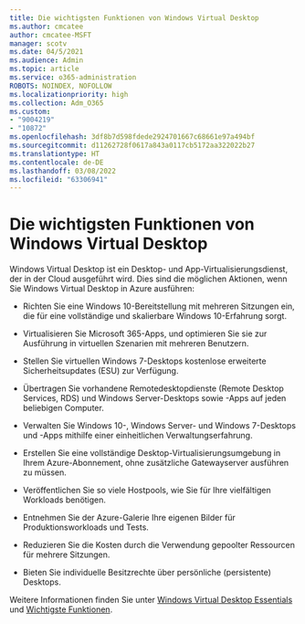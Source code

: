 ```yaml
---
title: Die wichtigsten Funktionen von Windows Virtual Desktop
ms.author: cmcatee
author: cmcatee-MSFT
manager: scotv
ms.date: 04/5/2021
ms.audience: Admin
ms.topic: article
ms.service: o365-administration
ROBOTS: NOINDEX, NOFOLLOW
ms.localizationpriority: high
ms.collection: Adm_O365
ms.custom:
- "9004219"
- "10872"
ms.openlocfilehash: 3df8b7d598fdede2924701667c68661e97a494bf
ms.sourcegitcommit: d11262728f0617a843a0117cb5172aa322022b27
ms.translationtype: HT
ms.contentlocale: de-DE
ms.lasthandoff: 03/08/2022
ms.locfileid: "63306941"
---
```

# <a name="key-capabilities-of-windows-virtual-desktop"></a>Die wichtigsten Funktionen von Windows Virtual Desktop


Windows Virtual Desktop ist ein Desktop- und App-Virtualisierungsdienst, der in der Cloud ausgeführt wird. Dies sind die möglichen Aktionen, wenn Sie Windows Virtual Desktop in Azure ausführen:

- Richten Sie eine Windows 10-Bereitstellung mit mehreren Sitzungen ein, die für eine vollständige und skalierbare Windows 10-Erfahrung sorgt.

- Virtualisieren Sie Microsoft 365-Apps, und optimieren Sie sie zur Ausführung in virtuellen Szenarien mit mehreren Benutzern.

- Stellen Sie virtuellen Windows 7-Desktops kostenlose erweiterte Sicherheitsupdates (ESU) zur Verfügung.

- Übertragen Sie vorhandene Remotedesktopdienste (Remote Desktop Services, RDS) und Windows Server-Desktops sowie -Apps auf jeden beliebigen Computer.

- Verwalten Sie Windows 10-, Windows Server- und Windows 7-Desktops und -Apps mithilfe einer einheitlichen Verwaltungserfahrung. 

- Erstellen Sie eine vollständige Desktop-Virtualisierungsumgebung in Ihrem Azure-Abonnement, ohne zusätzliche Gatewayserver ausführen zu müssen.

- Veröffentlichen Sie so viele Hostpools, wie Sie für Ihre vielfältigen Workloads benötigen.

- Entnehmen Sie der Azure-Galerie Ihre eigenen Bilder für Produktionsworkloads und Tests. 

- Reduzieren Sie die Kosten durch die Verwendung gepoolter Ressourcen für mehrere Sitzungen. 

- Bieten Sie individuelle Besitzrechte über persönliche (persistente) Desktops.

Weitere Informationen finden Sie unter [Windows Virtual Desktop Essentials](https://go.microsoft.com/fwlink/?linkid=2127033) und [Wichtigste Funktionen](https://docs.microsoft.com/azure/virtual-desktop/overview#key-capabilities).